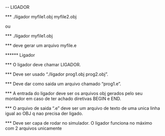 -- LIGADOR

*** ./ligador myfile1.obj myfile2.obj

ou

*** ./ligador myfile1.obj

*** deve gerar um arquivo myfile.e

****** Ligador

*** O ligador deve chamar LIGADOR. 

*** Deve ser usado “./ligador prog1.obj prog2.obj”. 

*** Deve dar como saida um arquivo chamado “prog1.e”. 

*** A entrada do ligador deve ser os arquivos obj gerados pelo seu montador em caso de ter achado diretivas BEGIN e END. 

*** O arquivo de saida “.e” deve ser um arquivo de texto de uma unica linha igual ao OBJ q nao precisa der ligado. 

*** Deve ser capa de rodar no simulador. O ligador funciona no máximo com 2 arquivos unicamente